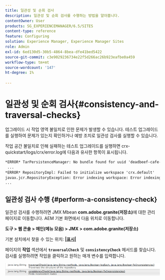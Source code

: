 ```yaml
---
title: 일관성 및 순회 검사
description: 일관성 및 순회 검사를 수행하는 방법을 알아봅니다.
contentOwner: User
products: SG_EXPERIENCEMANAGER/6.5/SITES
content-type: reference
feature: Configuring
solution: Experience Manager, Experience Manager Sites
role: Admin
exl-id: 6ed130d5-30b5-4864-8bea-dfe41bed5422
source-git-commit: c3e9029236734e22f5d266ac26b923eafbe0a459
workflow-type: tm+mt
source-wordcount: '147'
ht-degree: 1%

---
```


# 일관성 및 순회 검사{#consistency-and-traversal-checks}

업그레이드 시 작업 영역 불일치로 인한 문제가 발생할 수 있습니다. 테스트 업그레이드를 실행하여 문제가 있는지 확인하거나 예방 조치로 일관성 검사를 실행할 수 있습니다.

작업 공간 불일치로 인해 실패하는 테스트 업그레이드를 실행하면 crx-quickstart/logs/crx/error.log에 다음과 유사한 항목이 표시됩니다.

```xml
*ERROR* TarPersistenceManager: No bundle found for uuid 'deadbeef-cafe-babe-cafe-babecafebabe'
 ...
*ERROR* RepositoryImpl: Failed to initialize workspace 'crx.default'
javax.jcr.RepositoryException: Error indexing workspace: Error indexing workspace: Error indexing workspace
...
```

## 일관성 검사 수행 {#perform-a-consistency-check}

일관성 검사를 수행하려면 JMX Mbean **com.adobe.granite(저장소)**&#x200B;에 대한 관리 페이지로 이동합니다. AEM 기본 화면에서 다음 위치로 이동합니다.

**도구 > 웹 콘솔 > 메인(메뉴 모음) > JMX > com.adobe.granite(저장소)**

기본 설치에서 찾을 수 있는 위치: **[|표시|](http://localhost:4502/system/console/jmx/com.adobe.granite%3Atype%3DRepository)**

페이지의 **작업** 섹션에서 **`traversalCheck`** 및 **`consistencyCheck`** 메서드를 찾습니다. 검사를 실행하려면 작업을 클릭하고 원하는 매개 변수를 입력합니다.

![chlimage_1-117](assets/chlimage_1-117.png)
